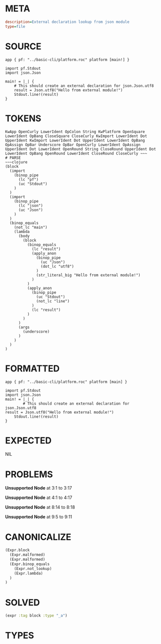# META
~~~ini
description=External declaration lookup from json module
type=file
~~~
# SOURCE
~~~roc
app { pf: "../basic-cli/platform.roc" platform [main!] }

import pf.Stdout
import json.Json

main! = |_| {
    # This should create an external declaration for json.Json.utf8
    result = Json.utf8("Hello from external module!")
    Stdout.line!(result)
}
~~~
# TOKENS
~~~text
KwApp OpenCurly LowerIdent OpColon String KwPlatform OpenSquare LowerIdent OpBang CloseSquare CloseCurly KwImport LowerIdent Dot UpperIdent KwImport LowerIdent Dot UpperIdent LowerIdent OpBang OpAssign OpBar Underscore OpBar OpenCurly LowerIdent OpAssign UpperIdent Dot LowerIdent OpenRound String CloseRound UpperIdent Dot LowerIdent OpBang OpenRound LowerIdent CloseRound CloseCurly ~~~
# PARSE
~~~clojure
(block
  (import
    (binop_pipe
      (lc "pf")
      (uc "Stdout")
    )
  )
  (import
    (binop_pipe
      (lc "json")
      (uc "Json")
    )
  )
  (binop_equals
    (not_lc "main")
    (lambda
      (body
        (block
          (binop_equals
            (lc "result")
            (apply_anon
              (binop_pipe
                (uc "Json")
                (dot_lc "utf8")
              )
              (str_literal_big "Hello from external module!")
            )
          )
          (apply_anon
            (binop_pipe
              (uc "Stdout")
              (not_lc "line")
            )
            (lc "result")
          )
        )
      )
      (args
        (underscore)
      )
    )
  )
)
~~~
# FORMATTED
~~~roc
app { pf: "../basic-cli/platform.roc" platform [main] }

import pf.Stdout
import json.Json
main! = |_| {
		# This should create an external declaration for json.Json.utf8
result = Json.utf8("Hello from external module!")
	Stdout.line!(result)
}
~~~
# EXPECTED
NIL
# PROBLEMS
**Unsupported Node**
at 3:1 to 3:17

**Unsupported Node**
at 4:1 to 4:17

**Unsupported Node**
at 8:14 to 8:18

**Unsupported Node**
at 9:5 to 9:11

# CANONICALIZE
~~~clojure
(Expr.block
  (Expr.malformed)
  (Expr.malformed)
  (Expr.binop_equals
    (Expr.not_lookup)
    (Expr.lambda)
  )
)
~~~
# SOLVED
~~~clojure
(expr :tag block :type "_a")
~~~
# TYPES
~~~roc
~~~
